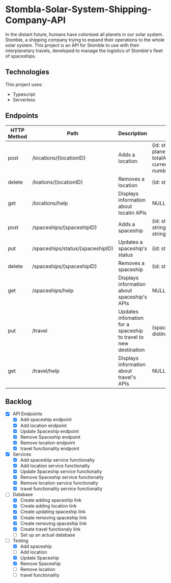 # Stombla-Solar-System-Shipping-Company-API

In the distant future, humans have colonised all planets in our solar system. Stomble, a shipping company trying to expand their operations to the whole solar system. This project is an API for Stomble to use with their interplanetary travels, developed to manage the logistics of Stomble's fleet of spaceships.

## Technologies

This project uses:

- Typescript
- Serverless

## Endpoints

| HTTP Method | Path                             | Description                                                     | Required JSON                                                                                                           |
| ----------- | -------------------------------- | --------------------------------------------------------------- | ----------------------------------------------------------------------------------------------------------------------- |
| post        | /locations/{locationID}          | Adds a location                                                 | {id: string, cityName: string, planetName: string, totalAvailableCapacity: number, currentAmountOfCapacityUsed: number} |
| delete      | /loations/{locationID}           | Removes a location                                              | {id: string}                                                                                                            |
| get         | /locations/help                  | Displays information about locatin APIs                         | NULL                                                                                                                    |
| post        | /spaceships/{spaceshipID}        | Adds a spaceship                                                | {id: string, name: string, model: string, locationID: string, status: string}                                           |
| put         | /spaceships/status/{spaceshipID} | Updates a spaceship's status                                    | {id: string, newStatus: string}                                                                                         |
| delete      | /spaceships/{spaceshipID}        | Removes a spaceship                                             | {id: string}                                                                                                            |
| get         | /spaceships/help                 | Displays information about spaceship's APIs                     | NULL                                                                                                                    |
| put         | /travel                          | Updates infomation for a spaceship to travel to new destination | {spaceshipID: string, distinationID: string}                                                                            |
| get         | /travel/help                     | Displays information about travel's APIs                        | NULL                                                                                                                    |

## Backlog

- [x] API Endpoints
  - [x] Add spaceship endpoint
  - [x] Add location endpoint
  - [x] Update Spaceship endpoint
  - [x] Remove Spaceship endpoint
  - [x] Remove location endpoint
  - [x] travel functionality endpoint
- [x] Services
  - [x] Add spaceship service functionalty
  - [x] Add location service functionalty
  - [x] Update Spaceship service functionalty
  - [x] Remove Spaceship service functionalty
  - [x] Remove location service functionalty
  - [x] travel functionality service functionalty
- [ ] Database
  - [x] Create adding spaceship link
  - [x] Create adding location link
  - [x] Create updating spaceship link
  - [x] Create removing spaceship link
  - [x] Create removing spaceship link
  - [x] Create travel functionaly link
  - [ ] Set up an actual database
- [ ] Testing
  - [x] Add spaceship
  - [ ] Add location
  - [x] Update Spaceship
  - [x] Remove Spaceship
  - [ ] Remove location
  - [ ] travel functionality
